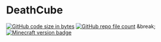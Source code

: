 # DeathCube
[![GitHub code size in bytes](https://img.shields.io/github/languages/code-size/Harmex/DeathCube)](#)
[![GitHub repo file count](https://img.shields.io/github/directory-file-count/Harmex/DeathCube)](#)
&break;
[![Minecraft version badge](https://img.shields.io/badge/Minecraft%20Version-1.19.1-green)](#)
